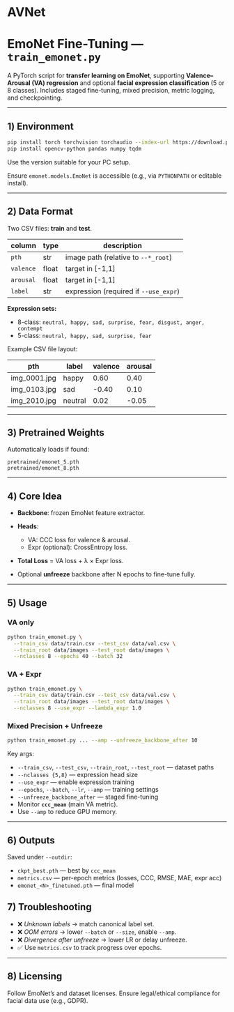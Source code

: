 # AVNet
# EmoNet Fine-Tuning — `train_emonet.py`

A PyTorch script for **transfer learning on EmoNet**, supporting **Valence–Arousal (VA) regression** and optional **facial expression classification** (5 or 8 classes). Includes staged fine-tuning, mixed precision, metric logging, and checkpointing.

---

## 1️) Environment

```bash
pip install torch torchvision torchaudio --index-url https://download.pytorch.org/whl/cu124
pip install opencv-python pandas numpy tqdm
```

Use the version suitable for your PC setup.

Ensure `emonet.models.EmoNet` is accessible (e.g., via `PYTHONPATH` or editable install).

---

## 2️) Data Format

Two CSV files: **train** and **test**.

| column    | type  | description                           |
| --------- | ----- | ------------------------------------- |
| `pth`     | str   | image path (relative to `--*_root`)   |
| `valence` | float | target in [-1,1]                      |
| `arousal` | float | target in [-1,1]                      |
| `label`   | str   | expression (required if `--use_expr`) |

**Expression sets:**

* 8-class: `neutral, happy, sad, surprise, fear, disgust, anger, contempt`
* 5-class: `neutral, happy, sad, surprise, fear`

Example CSV file layout:

| pth                  | label    | valence | arousal |
|-----------------------|---------|---------|---------|
| img_0001.jpg    | happy   | 0.60    | 0.40    |
| img_0103.jpg    | sad     | -0.40   | 0.10    |
| img_2010.jpg    | neutral | 0.02    | -0.05   |


---

## 3️) Pretrained Weights

Automatically loads if found:

```
pretrained/emonet_5.pth
pretrained/emonet_8.pth
```

---

## 4️) Core Idea

* **Backbone**: frozen EmoNet feature extractor.
* **Heads**:

  * VA: CCC loss for valence & arousal.
  * Expr (optional): CrossEntropy loss.
* **Total Loss** = VA loss + λ × Expr loss.
* Optional **unfreeze** backbone after N epochs to fine-tune fully.

---

## 5️) Usage

### VA only

```bash
python train_emonet.py \
  --train_csv data/train.csv --test_csv data/val.csv \
  --train_root data/images --test_root data/images \
  --nclasses 8 --epochs 40 --batch 32
```

### VA + Expr

```bash
python train_emonet.py \
  --train_csv data/train.csv --test_csv data/val.csv \
  --train_root data/images --test_root data/images \
  --nclasses 8 --use_expr --lambda_expr 1.0
```

### Mixed Precision + Unfreeze

```bash
python train_emonet.py ... --amp --unfreeze_backbone_after 10
```

Key args:

* `--train_csv`, `--test_csv`, `--train_root`, `--test_root` — dataset paths
* `--nclasses {5,8}` — expression head size
* `--use_expr` — enable expression training
* `--epochs`, `--batch`, `--lr`, `--amp` — training settings
* `--unfreeze_backbone_after` — staged fine-tuning
* Monitor **`ccc_mean`** (main VA metric).
* Use `--amp` to reduce GPU memory.

---

## 6️) Outputs

Saved under `--outdir`:

* `ckpt_best.pth` — best by `ccc_mean`
* `metrics.csv` — per-epoch metrics (losses, CCC, RMSE, MAE, expr acc)
* `emonet_<N>_finetuned.pth` — final model



## 7) Troubleshooting

* ❌ *Unknown labels* → match canonical label set.
* ❌ *OOM errors* → lower `--batch` or `--size`, enable `--amp`.
* ❌ *Divergence after unfreeze* → lower LR or delay unfreeze.
* ✅ Use `metrics.csv` to track progress over epochs.

---

## 8) Licensing

Follow EmoNet’s and dataset licenses. Ensure legal/ethical compliance for facial data use (e.g., GDPR).

